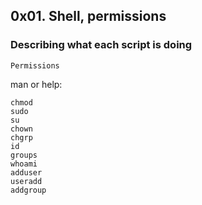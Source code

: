 ## 0x01. Shell, permissions
### Describing what each script is doing

>
    Permissions

man or help:

    chmod
    sudo
    su
    chown
    chgrp
    id
    groups
    whoami
    adduser
    useradd
    addgroup
